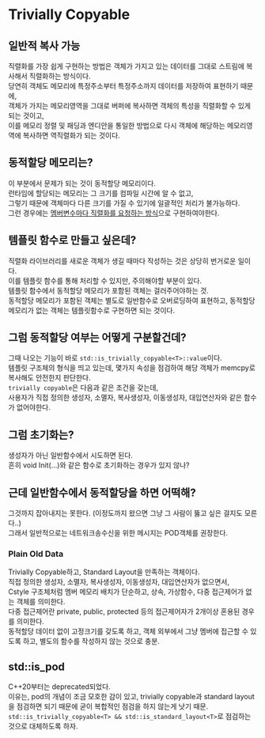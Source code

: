# Trivially Copyable
## 일반적 복사 가능

직렬화를 가장 쉽게 구현하는 방법은 객체가 가지고 있는 데이터를 그대로 스트림에 복사해서 직렬화하는 방식이다. <br/>
당연히 객체도 메모리에 특정주소부터 특정주소까지 데이터를 저장하여 표현하기 때문에, <br/>
객체가 가지는 메모리영역을 그대로 버퍼에 복사하면 객체의 특성을 직렬화할 수 있게 되는 것이고, <br/>
이를 메모리 정렬 및 패딩과 엔디안을 통일한 방법으로 다시 객체에 해당하는 메모리영역에 복사하면 역직렬화가 되는 것이다. <br/>

## 동적할당 메모리는?
이 부분에서 문제가 되는 것이 동적할당 메모리이다. <br/>
런타임에 할당되는 메모리는 그 크기를 컴파일 시간에 알 수 없고, <br/>
그렇기 때문에 객체마다 다른 크기를 가질 수 있기에 일괄적인 처리가 불가능하다. <br/>
그런 경우에는 [멤버변수마다 직렬화를 요청하는 방식](https://github.com/SuhYC/DIY/tree/main/SerializeLib/Cpp)으로 구현하여야한다. <br/>

## 템플릿 함수로 만들고 싶은데?
직렬화 라이브러리를 새로운 객체가 생길 때마다 작성하는 것은 상당히 번거로운 일이다. <br/>
이를 템플릿 함수를 통해 처리할 수 있지만, 주의해야할 부분이 있다. <br/>
템플릿 함수에서 동적할당 메모리가 포함된 객체는 걸러주어야하는 것. <br/>
동적할당 메모리가 포함된 객체는 별도로 일반함수로 오버로딩하여 표현하고, 동적할당 메모리가 없는 객체는 템플릿함수로 구현하면 되는 것이다. <br/>

## 그럼 동적할당 여부는 어떻게 구분할건데?
그때 나오는 기능이 바로 ```std::is_trivially_copyable<T>::value```이다. <br/>
템플릿 구조체의 형식을 띄고 있는데, 몇가지 속성을 점검하여 해당 객체가 memcpy로 복사해도 안전한지 판단한다. <br/>
```trivially copyable```은 다음과 같은 조건을 갖는데, <br/>
사용자가 직접 정의한 생성자, 소멸자, 복사생성자, 이동생성자, 대입연산자와 같은 함수가 없어야한다. <br/>

## 그럼 초기화는?
생성자가 아닌 일반함수에서 시도하면 된다. <br/>
흔히 void Init(...)와 같은 함수로 초기화하는 경우가 있지 않나?

## 근데 일반함수에서 동적할당을 하면 어떡해?
그것까지 잡아내지는 못한다. (이정도까지 왔으면 그냥 그 사람이 뚫고 싶은 걸지도 모른다..) <br/>
그래서 일반적으로는 네트워크송수신을 위한 메시지는 POD객체를 권장한다. <br/>
### Plain Old Data
Trivially Copyable하고, Standard Layout을 만족하는 객체이다. <br/>
직접 정의한 생성자, 소멸자, 복사생성자, 이동생성자, 대입연산자가 없으면서, <br/>
Cstyle 구조체처럼 멤버 메모리 배치가 단순하고, 상속, 가상함수, 다중 접근제어가 없는 객체를 의미한다. <br/>
다중 접근제어란 private, public, protected 등의 접근제어자가 2개이상 혼용된 경우를 의미한다. <br/>
동적할당 데이터 없이 고정크기를 갖도록 하고, 객체 외부에서 그냥 멤버에 접근할 수 있도록 하고, 별도의 함수를 작성하지 않는 것으로 충분. <br/>

## std::is_pod
C++20부터는 deprecated되었다. <br/>
이유는, pod의 개념이 조금 모호한 감이 있고, trivially copyable과 standard layout을 점검하면 되기 때문에 굳이 복합적인 점검을 하지 않는게 낫기 때문. <br/>
```std::is_trivially_copyable<T> && std::is_standard_layout<T>```로 점검하는 것으로 대체하도록 하자.
